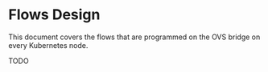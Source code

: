 # Flows Design

This document covers the flows that are programmed on the OVS bridge on every Kubernetes node.

TODO
